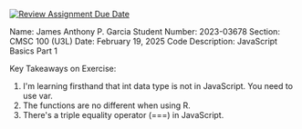 [![Review Assignment Due Date](https://classroom.github.com/assets/deadline-readme-button-22041afd0340ce965d47ae6ef1cefeee28c7c493a6346c4f15d667ab976d596c.svg)](https://classroom.github.com/a/ZdbdKFSR)

Name: James Anthony P. Garcia
Student Number: 2023-03678
Section: CMSC 100 (U3L)
Date: February 19, 2025
Code Description: JavaScript Basics Part 1

Key Takeaways on Exercise: 
1. I'm learning firsthand that int data type is not in JavaScript. You need to use var. 
2. The functions are no different when using R. 
3. There's a triple equality operator (===) in JavaScript. 